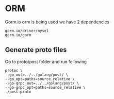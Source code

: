 # ORM

Gorm.io orm is being used we have 2 dependencies

```
gorm.io/driver/mysql
gorm.io/gorm
```

## Generate proto files

Go to proto/post folder and run following

```
protoc \
--go_out=../../golang/post/ \
--go_opt=paths=source_relative \
--go-grpc_out=../../golang/post/ \
--go-grpc_opt=paths=source_relative \
./post.proto
```
